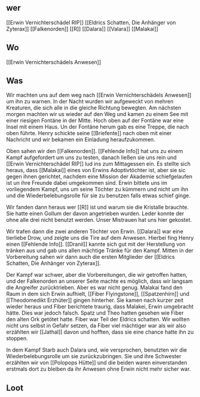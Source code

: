 ## wer
[[Erwin Vernichterschädel RIP]]
[[Eldrics Schatten, Die Anhänger von Zyterax]]
[[Falkenorden]]
[[R]]
[[Dalara]]
[[Valara]]
[[Malakai]]

## Wo
[[Erwin Vernichterschädels Anwesen]]

## Was
Wir machten uns auf dem weg nach [[Erwin Vernichterschädels Anwesen]] um ihn zu warnen. In der Nacht wurden wir aufgeweckt von mehren Kreaturen, die sich alle in die gleiche Richtung bewegten. Am nächsten morgen machten wir us wieder auf den Weg und kamen zu einem See mit einer riesigen Fontäne in der Mitte. Hoch oben auf der Fontäne war eine Insel mit einem Haus. Un der Fontäne herum gab es eine Treppe, die nach oben führte. Henry schickte seine [[Briefente]] nach oben mit einer Nachricht und wir bekamen ein Einladung heraufzukommen.

Oben sahen wir den [[Falkenorden]]. [[Fehlende Info]] hat uns zu einem Kampf aufgefordert um uns zu testen, danach ließen sie uns rein und [[Erwin Vernichterschädel RIP]] lud ins zum Mittagessen ein. Es stellte sich heraus, dass [[Malakai]] eines von Erwins Adoptivtöchter ist, aber sie sic gegen ihnen gerichtet, nachdem eine Mission der Akademie schiefgelaufen ist un ihre Freunde dabei umgekommen sind. Erwin bittete uns im vorliegendem Kampf, uns um seine Töchter zu kümmern und nicht um ihn und die Wiederbelebungsrolle für sie zu benutzen falls etwas schief ginge.

Wir fanden dann heraus wer [[R]] ist und warum sie die Kristalle brauchte. Sie hatte einen Gollum der davon angetrieben wurden. Leder konnte der ohne alle drei nicht benutzt werden. Unser Mistrauen hat uns hier gekostet.

Wir trafen dann die zwei anderen Töchter von Erwin. [[Dalara]] war eine tierliebe Drow, und zeigte uns die Tire auf dem Anwesen. Hierbei fing Henry einen [[Fehlende Info]]. [[Dranil]] kannte sich gut mit der Herstellung von tränken aus und gab uns allen mächtige Tränke für den Kampf. Mitten in der Vorbereitung sahen wir dann auch die ersten Mitglieder der [[Eldrics Schatten, Die Anhänger von Zyterax]]. 

Der Kampf war schwer, aber die Vorbereitungen, die wir getroffen hatten, und der Falkenorden an unserer Seite machte es möglich, dass wir langsam die Angreifer zurücktrieben. Aber es war nicht genug. Malakai fand den Raum in dem sich Erwin aufhielt, [[Fiber Flyingstone]], [[Spatzenhirn]] und [[Theodomedikt Erzhüter]] gingen hinterher. Sie kamen nach kurzer zeit wieder heraus und Fiber berichtete traurig, dass Malakei, Erwin umgebracht hätte. Dies war jedoch falsch. Spatz und Theo hatten gesehen wie Fiber den alten Ork getötet hatte. Fiber war Teil der Eldrics schatten. Wir wollten nicht uns selbst in Gefahr setzen, da Fiber viel mächtiger war als wir also erzählten wir [[Jathal]] davon und hofften, dass sie eine chance hatte ihn zu stoppen.

In dem Kampf Starb auch Dalara und, wie versprochen, benutzten wir die Wiederbelebungsrolle um sie zurückzubringen. Sie und ihre Schwester erzählten wir von [[Polopops Hütte]] und die beiden waren einverstanden erstmals dort zu bleiben da ihr Anwesen ohne Erwin nicht mehr sicher war.

## Loot
